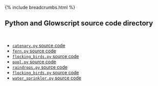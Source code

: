 {% include breadcrumbs.html %}

## Python and Glowscript source code directory
<div class="header_line"><br/></div>

- [`catenary.py` source code](catenary.py)
- [`fern.py` source code](fern.py)
- [`flocking_birds.py` source code](relativistic_proton.py)
- [`pool.py` source code](point_charge.py)
- [`raindrops.py` source code](relativistic_proton.py)
- [`flocking_birds.py` source code](point_charge.py)
- [`water_sprinkler.py` source code](relativistic_proton.py)


